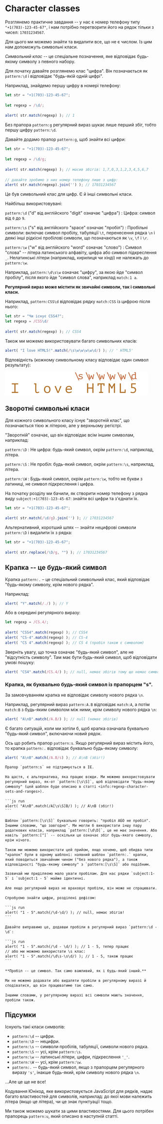 # Character classes

Розглянемо практичне завдання -- у нас є номер телефону типу `"+1(703)-123-45-67"`, і нам потрібно перетворити його на рядок тільки з чисел: `17031234567`.

Для цього ми можемо знайти та видалити все, що не є числом. Із цим нам допоможуть символьні класи.

*Символьний клас* -- це спеціальне позначення, яке відповідає будь-якому символу з певного набору.

Для початку давайте розглянемо клас "цифра". Він позначається як `pattern:\d` і відповідає "будь-якій одній цифрі".

Наприклад, знайдемо першу цифру в номері телефону:

```js run
let str = "+1(703)-123-45-67";

let regexp = /\d/;

alert( str.match(regexp) ); // 1
```

Без прапора `pattern:g` регулярний вираз шукає лише перший збіг, тобто першу цифру `pattern:\d`.

Давайте додамо прапор `pattern:g`, щоб знайти всі цифри:

```js run
let str = "+1(703)-123-45-67";

let regexp = /\d/g;

alert( str.match(regexp) ); // масив збігів: 1,7,0,3,1,2,3,4,5,6,7

// давайте зробимо з них номер телефону лише з цифр:
alert( str.match(regexp).join('') ); // 17031234567
```

Це був символьний клас для цифр. Є й інші символьні класи.

Найбільш використовувані:

`pattern:\d` ("d" від англійского "digit" означає "цифра")
: Цифра: символ від `0` до `9`.

`pattern:\s` ("s" від англійского "space" означає "пробіл")
: Пробільні символи: включає символ пробілу, табуляції `\t`, перенесення рядка `\n` і деякі інші рідкісні пробілові символи, що позначаються як `\v`, `\f` і `\r`.

`pattern:\w` ("w" від англійского "word" означає "слово")
: Символ "слова" -- літера латинського алфавіту, цифра або символ підкреслення `_`. Нелатинські літери (наприклад, кирилиця чи хінді) не належать до `pattern:\w`.

Наприклад, `pattern:\d\s\w` означає "цифру", за якою йде "символ пробілу", після якого йде "символ слова", наприклад `match:1 a`.

**Регулярний вираз може містити як звичайні символи, так і символьні класи.**

Наприклад, `pattern:CSS\d` відповідає рядку `match:CSS` із цифрою після нього:

```js run
let str = "Чи існує CSS4?";
let regexp = /CSS\d/

alert( str.match(regexp) ); // CSS4
```

Також ми можемо використовувати багато символьних класів:

```js run
alert( "I love HTML5!".match(/\s\w\w\w\w\d/) ); // ' HTML5'
```

Відповідність (кожному символьному класу відповідає один символ результату):

![](love-html5-classes.svg)

## Зворотні символьні класи

Для кожного символьного класу існує "зворотній клас", що позначається тією ж літерою, але у верхньому регістрі.

"Зворотній" означає, що він відповідає всім іншим символам, наприклад:

`pattern:\D`
: Не цифра: будь-який символ, окрім `pattern:\d`, наприклад, літера.

`pattern:\S`
: Не пробіл: будь-який символ, окрім `pattern:\s`, наприклад, літера.

`pattern:\W`
: Будь-який символ, окрім `pattern:\w`, тобто не букви з латиниці, не символ підкреслення і цифра.

На початку розділу ми бачили, як створити номер телефону з рядка виду `subject:+1(703)-123-45-67`: знайти всі цифри та з'єднати їх.

```js run
let str = "+1(703)-123-45-67";

alert( str.match(/\d/g).join('') ); // 17031234567
```

Альтернативний, коротший шлях -- знайти нецифрові символи `pattern:\D` і видалити їх з рядка:

```js run
let str = "+1(703)-123-45-67";

alert( str.replace(/\D/g, "") ); // 17031234567
```

## Крапка -- це будь-який символ

Крапка `pattern:.` – це спеціальний символьний клас, який відповідає "будь-якому символу, крім нового рядка".

Наприклад:

```js run
alert( "Y".match(/./) ); // Y
```

Або в середині регулярного виразу:

```js run
let regexp = /CS.4/;

alert( "CSS4".match(regexp) ); // CSS4
alert( "CS-4".match(regexp) ); // CS-4
alert( "CS 4".match(regexp) ); // CS 4 (пробіл також є символом)
```

Зверніть увагу, що точка означає "будь-який символ", але не "відсутність символу". Там має бути будь-який символ, щоб відповідати умові пошуку:

```js run
alert( "CS4".match(/CS.4/) ); // null, немає збігів тому що немає символу для точки
```

### Крапка, як буквально будь-який символ із прапорцем "s".

За замовчуванням крапка не відповідає символу нового рядка `\n`.

Наприклад, регулярний вираз `pattern:A.B` відповідає `match:A`, а потім `match:B` з будь-яким символом між ними, крім символу нового рядка `\n`:

```js run
alert( "A\nB".match(/A.B/) ); // null (немає збігів)
```

Є багато ситуацій, коли ми хотіли б, щоб крапка означала буквально "будь-який символ", включаючи новий рядок.

Ось що робить прапор `pattern:s`. Якщо регулярний вираз містить його, то крапка `pattern:.` відповідає буквально будь-якому символу:

```js run
alert( "A\nB".match(/A.B/s) ); // A\nB (збіг!)
```

````warn header="Не підтримується в IE"
Прапор `pattern:s` не підтримується в IE.

На щастя, є альтернатива, яка працює всюди. Ми можемо використовувати регулярний вираз, як-от `pattern:[\s\S]`, щоб відповідати "будь-якому символу" (цей шаблон буде описано в статті <info:regexp-character-sets-and-ranges>).

```js run
alert( "A\nB".match(/A[\s\S]B/) ); // A\nB (збіг!)
```

Шаблон `pattern:[\s\S]` буквально говорить: "пробіл АБО не пробіл". Іншими словами, "що завгодно". Ми могли б використати іншу пару додаткових класів, наприклад `pattern:[\d\D]`, це не має значення. Або навіть `pattern:[^]` -- оскільки це означає збіг будь-якого символу, крім нічого.

Також ми можемо використати цей прийом, якщо хочемо, щоб обидва типи "крапок" були в одному шаблоні: наявний шаблон `pattern:.` крапки, який поводиться звичайним чином ("без нового рядка"), а також відповідності "будь-якому символу" з `pattern:[\s\S]` або подібним.
````

````warn header="Зверніть увагу на пробіли"
Зазвичай ми приділяємо мало уваги пробілам. Для нас рядки `subject:1-5` і `subject:1 - 5` майже ідентичні.

Але якщо регулярний вираз не враховує пробіли, він може не спрацювати.

Спробуємо знайти цифри, розділені дефісом:

```js run
alert( "1 - 5".match(/\d-\d/) ); // null, немає збігів!
```

Давайте виправимо це, додавши пробіли в регулярний вираз `pattern:\d - \d`:

```js run
alert( "1 - 5".match(/\d - \d/) ); // 1 - 5, тепер працює
// або ми можемо використати \s клас:
alert( "1 - 5".match(/\d\s-\s\d/) ); // 1 - 5, також працює
```

**Пробіл -- це символ. Так само важливий, як і будь-який інший.**

Ми не можемо додавати або видаляти пробіли в регулярному виразі й сподіватися, що він працюватиме так само.

Іншими словами, у регулярному виразі всі символи мають значення, пробіли також.
````

## Підсумки

Існують такі класи символів:

- `pattern:\d` -- цифри.
- `pattern:\D` -- нецифри.
- `pattern:\s` -- символи пробілів, табуляції, символи нового рядка.
- `pattern:\S` -- усі, крім `pattern:\s`.
- `pattern:\w` -- латинські літери, цифри, підкреслення `'_'`.
- `pattern:\W` -- усі, крім `pattern:\w`.
- `pattern:.` -- будь-який символ, якщо з прапорцем регулярного виразу `'s'`, інакше будь-який, крім символу нового рядка `\n`.

...Але це ще не все!

Кодування Юнікод, яке використовується JavaScript для рядків, надає багато властивостей для символів, наприклад: до якої мови належить літера (якщо це літера), чи це знак пунктуації тощо.

Ми також можемо шукати за цими властивостями. Для цього потрібен прапорець `pattern:u`, який описано в наступній статті.
